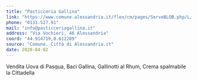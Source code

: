```yaml
---
title: "Pasticceria Gallina"
link: "https://www.comune.alessandria.it/flex/cm/pages/ServeBLOB.php/L/IT/IDPagina/2069"
phone: "0131.527.91"
mail: "info@pasticceriagallina.it"
address: "Via Vochieri, 46 Alessandria"
coord: "44.914719,8.612289"
source: "Comune. Città di Alessandria.it"
date: 2020-04-02
---
```


Vendita Uova di Pasqua, Baci Gallina, Gallinotti al Rhum, Crema spalmabile la Cittadella
